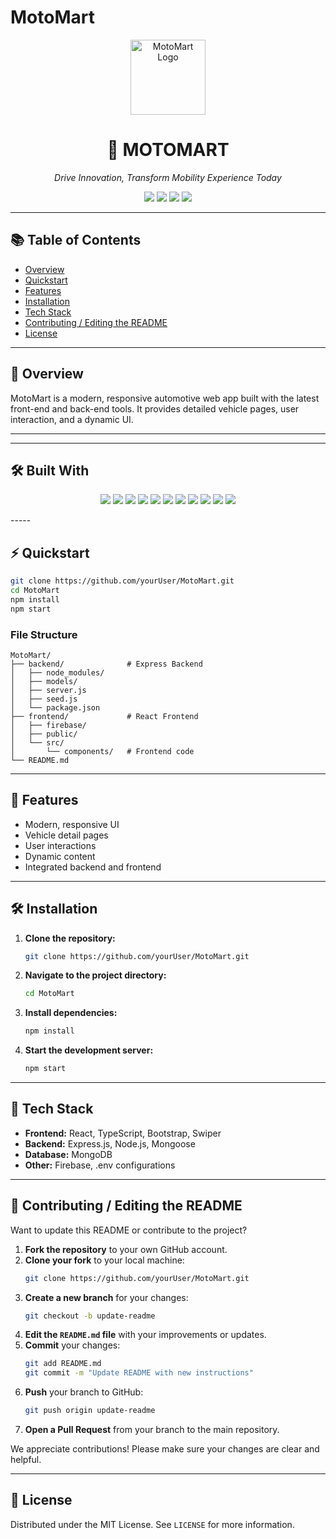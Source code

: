 # MotoMart

<p align="center">
  <img src="https://your-logo-url-here" width="120" alt="MotoMart Logo" />
</p>

<h1 align="center">🚗 MOTOMART</h1>
<p align="center"><i>Drive Innovation, Transform Mobility Experience Today</i></p>

<p align="center">
  <img src="https://img.shields.io/github/last-commit/yourUser/MotoMart" />
  <img src="https://img.shields.io/badge/Updated-today-blue" />
  <img src="https://img.shields.io/badge/javascript-76.6%25-yellow" />
  <img src="https://img.shields.io/badge/languages-3-brightgreen" />
</p>

---

## 📚 Table of Contents

- [Overview](#overview)
- [Quickstart](#quickstart)
- [Features](#features)
- [Installation](#installation)
- [Tech Stack](#tech-stack)
- [Contributing / Editing the README](#contributing--editing-the-readme)
- [License](#license)

---

## 🧩 Overview

MotoMart is a modern, responsive automotive web app built with the latest front-end and back-end tools. It provides detailed vehicle pages, user interaction, and a dynamic UI.

---
---

## 🛠️ Built With

<p align="center">
  <img src="https://img.shields.io/badge/React-20232A?logo=react&logoColor=61DAFB&style=for-the-badge" />
  <img src="https://img.shields.io/badge/Express-black?logo=express&style=for-the-badge" />
  <img src="https://img.shields.io/badge/JSON-grey?logo=json&style=for-the-badge" />
  <img src="https://img.shields.io/badge/npm-red?logo=npm&style=for-the-badge" />
  <img src="https://img.shields.io/badge/Mongoose-orange?logo=mongoose&style=for-the-badge" />
  <img src="https://img.shields.io/badge/Firebase-ffca28?logo=firebase&style=for-the-badge" />
  <img src="https://img.shields.io/badge/.ENV-yellowgreen?style=for-the-badge" />
  <img src="https://img.shields.io/badge/JavaScript-f7df1e?logo=javascript&style=for-the-badge" />
  <img src="https://img.shields.io/badge/TypeScript-3178c6?logo=typescript&style=for-the-badge" />
  <img src="https://img.shields.io/badge/Swiper-purple?style=for-the-badge" />
  <img src="https://img.shields.io/badge/Bootstrap-7952b3?logo=bootstrap&style=for-the-badge" />
</p>
-----

## ⚡ Quickstart

```bash
git clone https://github.com/yourUser/MotoMart.git
cd MotoMart
npm install
npm start
```

### File Structure

```
MotoMart/
├── backend/              # Express Backend
│   ├── node_modules/
│   ├── models/
│   ├── server.js
│   ├── seed.js
│   └── package.json
├── frontend/             # React Frontend
│   ├── firebase/
│   ├── public/
│   └── src/
│       └── components/   # Frontend code
└── README.md
```



---

## 🚀 Features

- Modern, responsive UI
- Vehicle detail pages
- User interactions
- Dynamic content
- Integrated backend and frontend

---

## 🛠️ Installation

1. **Clone the repository:**

    ```bash
    git clone https://github.com/yourUser/MotoMart.git
    ```

2. **Navigate to the project directory:**

    ```bash
    cd MotoMart
    ```

3. **Install dependencies:**

    ```bash
    npm install
    ```

4. **Start the development server:**

    ```bash
    npm start
    ```

---

## 🧰 Tech Stack

- **Frontend:** React, TypeScript, Bootstrap, Swiper
- **Backend:** Express.js, Node.js, Mongoose
- **Database:** MongoDB
- **Other:** Firebase, .env configurations

---

## 📝 Contributing / Editing the README

Want to update this README or contribute to the project?

1. **Fork the repository** to your own GitHub account.
2. **Clone your fork** to your local machine:
    ```bash
    git clone https://github.com/yourUser/MotoMart.git
    ```
3. **Create a new branch** for your changes:
    ```bash
    git checkout -b update-readme
    ```
4. **Edit the `README.md` file** with your improvements or updates.
5. **Commit** your changes:
    ```bash
    git add README.md
    git commit -m "Update README with new instructions"
    ```
6. **Push** your branch to GitHub:
    ```bash
    git push origin update-readme
    ```
7. **Open a Pull Request** from your branch to the main repository.

We appreciate contributions! Please make sure your changes are clear and helpful.

---

## 📝 License

Distributed under the MIT License. See `LICENSE` for more information.

